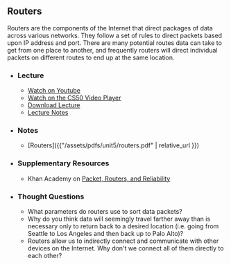 ## Routers

Routers are the components of the Internet that direct packages of data across various networks. They follow a set of rules to direct packets based upon IP address and port. There are many potential routes data can take to get from one place to another, and frequently routers will direct individual packets on different routes to end up at the same location.

- ### Lecture
  - [Watch on Youtube](https://www.youtube.com/embed/n_KghQP86Sw?start=1629&end=2491)
  - [Watch on the CS50 Video Player](https://video.cs50.net/cscie1a/2017/fall/lectures/internet?t=27m09s)
  - [Download Lecture](https://cdn.cs50.net/cscie1a/2017/fall/lectures/internet/internet-720p.mp4?download)
  - [Lecture Notes](http://cdn.cs50.net/cscie1a/2017/fall/lectures/internet/notes/internet.html)

- ### Notes
  - [Routers]({{"/assets/pdfs/unit5/routers.pdf" | relative_url }})
  
- ### Supplementary Resources
  - Khan Academy on [Packet, Routers, and Reliability](https://www.youtube.com/embed/aD_yi5VjF78)

- ### Thought Questions
  - What parameters do routers use to sort data packets?
  - Why do you think data will seemingly travel farther away than is necessary only to return back to a desired location (i.e. going from Seattle to Los Angeles and then back up to Palo Alto)?
  - Routers allow us to indirectly connect and communicate with other devices on the Internet. Why don't we connect all of them directly to each other?